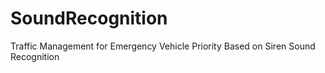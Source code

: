 # SoundRecognition
Traffic Management for Emergency Vehicle Priority Based on Siren Sound Recognition
